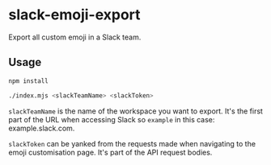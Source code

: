 # slack-emoji-export
Export all custom emoji in a Slack team.

## Usage

```bash
npm install

./index.mjs <slackTeamName> <slackToken>
```

`slackTeamName` is the name of the workspace you want to export. It's the first part of the URL when accessing Slack so `example` in this case: example.slack.com.

`slackToken` can be yanked from the requests made when navigating to the emoji customisation page. It's part of the API request bodies.
